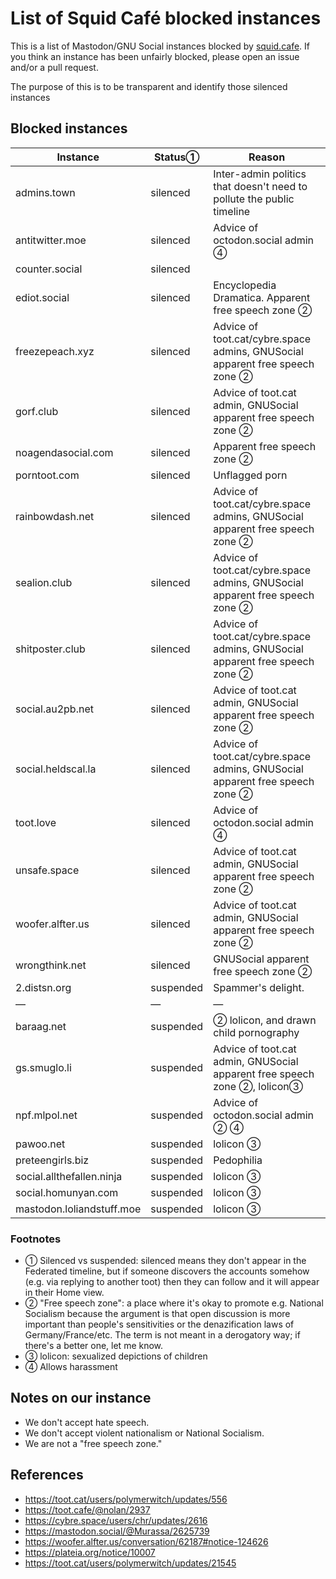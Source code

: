 List of Squid Café blocked instances
=======

This is a list of Mastodon/GNU Social instances blocked by [squid.cafe](https://squid.cafe). If you think an instance has been unfairly blocked, please open an issue and/or a pull request.

The purpose of this is to be transparent and identify those silenced instances 

Blocked instances
-------

| Instance | Status&#9312; | Reason |
| ---- | ---- | ---- |
| admins.town | silenced | Inter-admin politics that doesn't need to pollute the public timeline |
| antitwitter.moe | silenced | Advice of octodon.social admin &#9315; |
| counter.social | silenced | |
| ediot.social | silenced | Encyclopedia Dramatica. Apparent free speech zone &#9313; |
| freezepeach.xyz | silenced | Advice of toot.cat/cybre.space admins, GNUSocial apparent free speech zone &#9313; |
| gorf.club | silenced | Advice of toot.cat admin, GNUSocial apparent free speech zone &#9313; |
| noagendasocial.com | silenced | Apparent free speech zone &#9313; |
| porntoot.com | silenced | Unflagged porn |
| rainbowdash.net | silenced | Advice of toot.cat/cybre.space admins, GNUSocial apparent free speech zone &#9313; |
| sealion.club | silenced | Advice of toot.cat/cybre.space admins, GNUSocial apparent free speech zone &#9313; |
| shitposter.club | silenced | Advice of toot.cat/cybre.space admins, GNUSocial apparent free speech zone &#9313; |
| social.au2pb.net | silenced | Advice of toot.cat admin, GNUSocial apparent free speech zone &#9313; |
| social.heldscal.la | silenced | Advice of toot.cat/cybre.space admins, GNUSocial apparent free speech zone &#9313; |
| toot.love | silenced | Advice of octodon.social admin &#9315; |
| unsafe.space | silenced | Advice of toot.cat admin, GNUSocial apparent free speech zone &#9313; |
| woofer.alfter.us | silenced | Advice of toot.cat admin, GNUSocial apparent free speech zone &#9313; |
| wrongthink.net | silenced | GNUSocial apparent free speech zone &#9313; |
| 2.distsn.org | suspended | Spammer's delight. |
| &mdash; | &mdash; | &mdash; | 
| baraag.net | suspended | &#9313; lolicon, and drawn child pornography |
| gs.smuglo.li | suspended | Advice of toot.cat admin, GNUSocial apparent free speech zone &#9313;, lolicon&#9314; |
| npf.mlpol.net | suspended | Advice of octodon.social admin &#9313; &#9315; |
| pawoo.net | suspended | lolicon &#9314; |
| preteengirls.biz | suspended | Pedophilia | 
| social.allthefallen.ninja | suspended | lolicon &#9314; | 
| social.homunyan.com | suspended | lolicon &#9314; | 
| mastodon.loliandstuff.moe | suspended | lolicon &#9314; | 

<!--
| social.targaryen.house | silenced | Apparent free speech zone&#9313; |
-->

### Footnotes

- &#9312; Silenced vs suspended: silenced means they don't appear in the Federated timeline, but if someone discovers the accounts somehow (e.g. via replying to another toot) then they can follow and it will appear in their Home view.
- &#9313; "Free speech zone": a place where it's okay to promote e.g. National Socialism because the argument is that open discussion is more important than people's sensitivities or the denazification laws of Germany/France/etc. The term is not meant in a derogatory way; if there's a better one, let me know.
- &#9314; lolicon: sexualized depictions of children
- &#9315; Allows harassment

Notes on our instance
-----

- We don't accept hate speech.
- We don't accept violent nationalism or National Socialism.
- We are not a "free speech zone."

References
----

- https://toot.cat/users/polymerwitch/updates/556
- https://toot.cafe/@nolan/2937
- https://cybre.space/users/chr/updates/2616
- https://mastodon.social/@Murassa/2625739
- https://woofer.alfter.us/conversation/62187#notice-124626
- https://plateia.org/notice/10007
- https://toot.cat/users/polymerwitch/updates/21545
